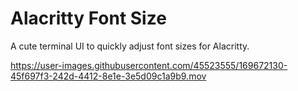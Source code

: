 # Alacritty Font Size
A cute terminal UI to quickly adjust font sizes for Alacritty.

https://user-images.githubusercontent.com/45523555/169672130-45f697f3-242d-4412-8e1e-3e5d09c1a9b9.mov
